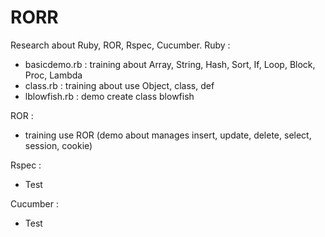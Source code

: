 RORR
====

Research about Ruby, ROR, Rspec, Cucumber.
Ruby :
 - basicdemo.rb : training about Array, String, Hash, Sort, If, Loop, Block, Proc, Lambda
 - class.rb : training about use Object, class, def
 - lblowfish.rb : demo create class blowfish

ROR :
 - training use ROR (demo about manages insert, update, delete, select, session, cookie)

Rspec :
  - Test

Cucumber :
  - Test

